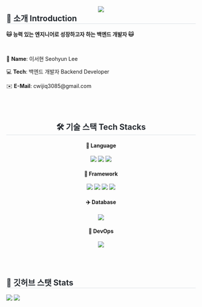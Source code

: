 <div align="center">
    <img src="https://capsule-render.vercel.app/api?type=waving&color=0:5d8377,100:fefbfb&height=180&text=Hi,%20I'm%20Seohyun😺&animation=&fontColor=ffffff&fontSize=50" />
</div>

<div style="text-align: left;">
  <h2 style="margin-top: 0px; border-bottom: 1px solid #d8dee4; color: #282d33;"> 🚀 소개 Introduction </h2>
  <p><strong>🐱 능력 있는 엔지니어로 성장하고자 하는 백엔드 개발자 🐱</strong></p>
  <br>
  <p>🌼 <strong>Name</strong>: 이서현 Seohyun Lee</p>
  <p>💻 <strong>Tech</strong>: 백엔드 개발자 Backend Developer</p>
  <p>✉️ <strong>E-Mail</strong>: cwijiq3085@gmail.com</p>
</div>

<br><br>

<div style="text-align: center;">
  <h2 style="border-bottom: 1px solid #d8dee4; color: #282d33;"> 🛠️ 기술 스택 Tech Stacks </h2>

  <!-- Language -->
  <div>
    <h4>🌺 Language</h4>
    <p>
      <img src="https://img.shields.io/badge/Java-007396?style=for-the-badge&logo=Java&logoColor=white">
      <img src="https://img.shields.io/badge/Javascript-F7DF1E?style=for-the-badge&logo=Javascript&logoColor=white">
      <img src="https://img.shields.io/badge/HTML5-E34F26?style=for-the-badge&logo=HTML5&logoColor=white">
    </p>
  </div>

  <!-- Framework -->
  <div>
    <h4>🐍 Framework</h4>
    <p>
      <img src="https://img.shields.io/badge/Spring-6DB33F?style=for-the-badge&logo=Spring&logoColor=white">
      <img src="https://img.shields.io/badge/Spring%20Boot-6DB33F?style=for-the-badge&logo=Spring%20Boot&logoColor=white">
      <img src="https://img.shields.io/badge/Django-092E20?style=for-the-badge&logo=Django&logoColor=white">
      <img src="https://img.shields.io/badge/React-61DAFB?style=for-the-badge&logo=React&logoColor=white">
    </p>
  </div>

  <!-- Database -->
  <div>
    <h4>✈️ Database</h4>
    <p>
      <img src="https://img.shields.io/badge/MySQL-4479A1?style=for-the-badge&logo=MySQL&logoColor=white">
    </p>
  </div>

  <!-- DevOps -->
  <div>
    <h4>🐋 DevOps</h4>
    <p>
      <img src="https://img.shields.io/badge/Git-F05032?style=for-the-badge&logo=Git&logoColor=white">
    </p>
  </div>
</div>

<br><br>

<div style="text-align: left;">
  <h2 style="border-bottom: 1px solid #d8dee4; color: #282d33;"> 🏅 깃허브 스탯 Stats </h2>
  <p>
    <img src="https://github-readme-stats.vercel.app/api/top-langs/?username=seohyunlee-coding&layout=compact&bg_color=180,000000,&title_color=000000&text_color=000000">
    <img src="https://github-readme-stats.vercel.app/api?username=seohyunlee-coding&custom_title=seohyunlee-coding%27s%20Github%20Stat&bg_color=180,000000,&title_color=000000&text_color=000000">
  </p>
</div>
